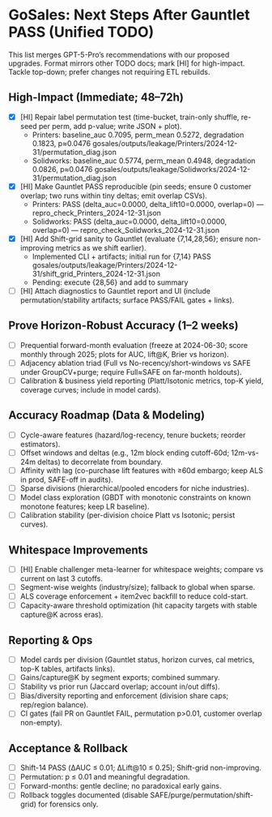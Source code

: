 # GoSales: Next Steps After Gauntlet PASS (Unified TODO)

This list merges GPT-5-Pro’s recommendations with our proposed upgrades. Format mirrors other TODO docs; mark [HI] for high-impact. Tackle top-down; prefer changes not requiring ETL rebuilds.

## High-Impact (Immediate; 48–72h)

- [x] [HI] Repair label permutation test (time-bucket, train-only shuffle, re-seed per perm, add p-value; write JSON + plot).
  - Printers: baseline_auc 0.7095, perm_mean 0.5272, degradation 0.1823, p≈0.0476
    gosales/outputs/leakage/Printers/2024-12-31/permutation_diag.json
  - Solidworks: baseline_auc 0.5774, perm_mean 0.4948, degradation 0.0826, p≈0.0476
    gosales/outputs/leakage/Solidworks/2024-12-31/permutation_diag.json
- [x] [HI] Make Gauntlet PASS reproducible (pin seeds; ensure 0 customer overlap; two runs within tiny deltas; emit overlap CSVs).
  - Printers: PASS (delta_auc=0.0000, delta_lift10=0.0000, overlap=0) — repro_check_Printers_2024-12-31.json
  - Solidworks: PASS (delta_auc=0.0000, delta_lift10=0.0000, overlap=0) — repro_check_Solidworks_2024-12-31.json
- [x] [HI] Add Shift-grid sanity to Gauntlet (evaluate {7,14,28,56}; ensure non-improving metrics as we shift earlier).
  - Implemented CLI + artifacts; initial run for {7,14} PASS
    gosales/outputs/leakage/Printers/2024-12-31/shift_grid_Printers_2024-12-31.json
  - Pending: execute {28,56} and add to summary
- [ ] [HI] Attach diagnostics to Gauntlet report and UI (include permutation/stability artifacts; surface PASS/FAIL gates + links).

## Prove Horizon-Robust Accuracy (1–2 weeks)

- [ ] Prequential forward-month evaluation (freeze at 2024-06-30; score monthly through 2025; plots for AUC, lift@K, Brier vs horizon).
- [ ] Adjacency ablation triad (Full vs No-recency/short-windows vs SAFE under GroupCV+purge; require Full≈SAFE on far-month holdouts).
- [ ] Calibration & business yield reporting (Platt/Isotonic metrics, top-K yield, coverage curves; include in model cards).

## Accuracy Roadmap (Data & Modeling)

- [ ] Cycle-aware features (hazard/log-recency, tenure buckets; reorder estimators).
- [ ] Offset windows and deltas (e.g., 12m block ending cutoff-60d; 12m-vs-24m deltas) to decorrelate from boundary.
- [ ] Affinity with lag (co-purchase lift features with ≥60d embargo; keep ALS in prod, SAFE-off in audits).
- [ ] Sparse divisions (hierarchical/pooled encoders for niche industries).
- [ ] Model class exploration (GBDT with monotonic constraints on known monotone features; keep LR baseline).
- [ ] Calibration stability (per-division choice Platt vs Isotonic; persist curves).

## Whitespace Improvements

- [ ] [HI] Enable challenger meta-learner for whitespace weights; compare vs current on last 3 cutoffs.
- [ ] Segment-wise weights (industry/size); fallback to global when sparse.
- [ ] ALS coverage enforcement + item2vec backfill to reduce cold-start.
- [ ] Capacity-aware threshold optimization (hit capacity targets with stable capture@K across eras).

## Reporting & Ops

- [ ] Model cards per division (Gauntlet status, horizon curves, cal metrics, top-K tables, artifacts links).
- [ ] Gains/capture@K by segment exports; combined summary.
- [ ] Stability vs prior run (Jaccard overlap; account in/out diffs).
- [ ] Bias/diversity reporting and enforcement (division share caps; rep/region balance).
- [ ] CI gates (fail PR on Gauntlet FAIL, permutation p>0.01, customer overlap non-empty).

## Acceptance & Rollback

- [ ] Shift-14 PASS (ΔAUC ≤ 0.01; ΔLift@10 ≤ 0.25); Shift-grid non-improving.
- [ ] Permutation: p ≤ 0.01 and meaningful degradation.
- [ ] Forward-months: gentle decline; no paradoxical early gains.
- [ ] Rollback toggles documented (disable SAFE/purge/permutation/shift-grid) for forensics only.
